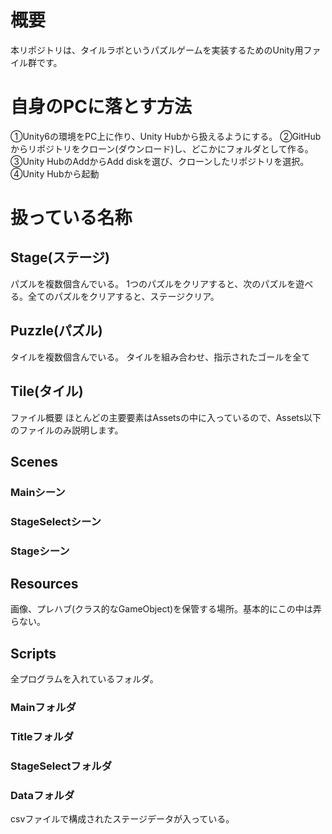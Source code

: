 # 概要
本リポジトリは、タイルラボというパズルゲームを実装するためのUnity用ファイル群です。

# 自身のPCに落とす方法
①Unity6の環境をPC上に作り、Unity Hubから扱えるようにする。
②GitHubからリポジトリをクローン(ダウンロード)し、どこかにフォルダとして作る。
③Unity HubのAddからAdd diskを選び、クローンしたリポジトリを選択。
④Unity Hubから起動

# 扱っている名称
## Stage(ステージ)
パズルを複数個含んでいる。
1つのパズルをクリアすると、次のパズルを遊べる。全てのパズルをクリアすると、ステージクリア。

## Puzzle(パズル)
タイルを複数個含んでいる。
タイルを組み合わせ、指示されたゴールを全て

## Tile(タイル)
ファイル概要
ほとんどの主要要素はAssetsの中に入っているので、Assets以下のファイルのみ説明します。

## Scenes
### Mainシーン
### StageSelectシーン
### Stageシーン

## Resources
画像、プレハブ(クラス的なGameObject)を保管する場所。基本的にこの中は弄らない。

## Scripts
全プログラムを入れているフォルダ。

### Mainフォルダ
### Titleフォルダ
### StageSelectフォルダ
### Dataフォルダ
csvファイルで構成されたステージデータが入っている。

##
